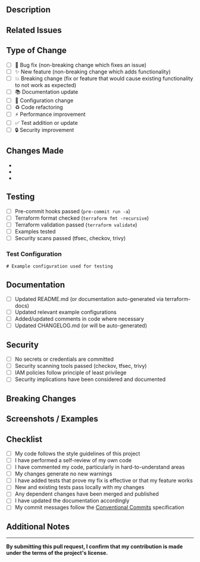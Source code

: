 ## Description

<!-- Provide a clear and concise description of your changes -->

## Related Issues

<!-- Link to related issues using: Fixes #123, Closes #456, or Related to #789 -->

## Type of Change

<!-- Please check the relevant option(s) -->

- [ ] 🐛 Bug fix (non-breaking change which fixes an issue)
- [ ] ✨ New feature (non-breaking change which adds functionality)
- [ ] 💥 Breaking change (fix or feature that would cause existing functionality to not work as expected)
- [ ] 📚 Documentation update
- [ ] 🔧 Configuration change
- [ ] ♻️ Code refactoring
- [ ] ⚡ Performance improvement
- [ ] ✅ Test addition or update
- [ ] 🔒 Security improvement

## Changes Made

<!-- Describe what changes you made and why -->

-
-
-

## Testing

<!-- Describe the tests you ran and/or how you verified your changes -->

- [ ] Pre-commit hooks passed (`pre-commit run -a`)
- [ ] Terraform format checked (`terraform fmt -recursive`)
- [ ] Terraform validation passed (`terraform validate`)
- [ ] Examples tested
- [ ] Security scans passed (tfsec, checkov, trivy)

### Test Configuration

<!-- If applicable, describe your test setup -->

```hcl
# Example configuration used for testing
```

## Documentation

- [ ] Updated README.md (or documentation auto-generated via terraform-docs)
- [ ] Updated relevant example configurations
- [ ] Added/updated comments in code where necessary
- [ ] Updated CHANGELOG.md (or will be auto-generated)

## Security

- [ ] No secrets or credentials are committed
- [ ] Security scanning tools passed (checkov, tfsec, trivy)
- [ ] IAM policies follow principle of least privilege
- [ ] Security implications have been considered and documented

## Breaking Changes

<!-- If this introduces breaking changes, describe them and the migration path -->

## Screenshots / Examples

<!-- If applicable, add screenshots or examples to demonstrate the changes -->

## Checklist

- [ ] My code follows the style guidelines of this project
- [ ] I have performed a self-review of my own code
- [ ] I have commented my code, particularly in hard-to-understand areas
- [ ] My changes generate no new warnings
- [ ] I have added tests that prove my fix is effective or that my feature works
- [ ] New and existing tests pass locally with my changes
- [ ] Any dependent changes have been merged and published
- [ ] I have updated the documentation accordingly
- [ ] My commit messages follow the [Conventional Commits](https://www.conventionalcommits.org/) specification

## Additional Notes

<!-- Add any additional notes, context, or considerations here -->

---

**By submitting this pull request, I confirm that my contribution is made under the terms of the project's license.**
